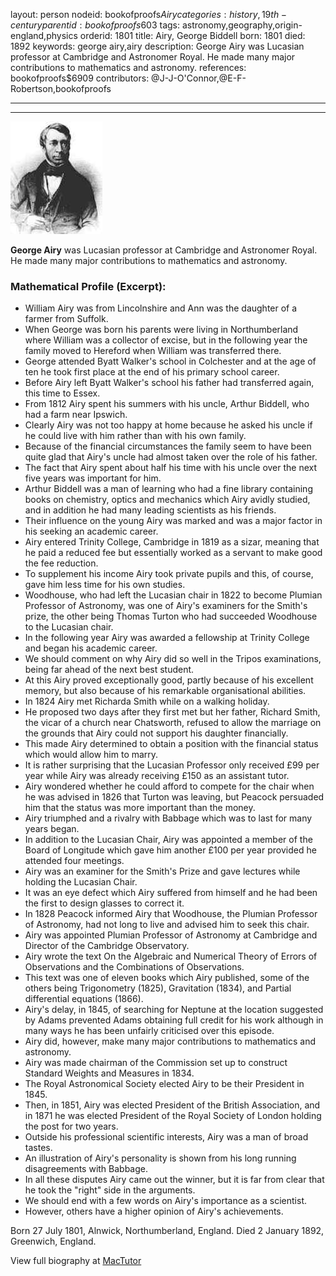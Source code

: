 layout: person
nodeid: bookofproofs$Airy
categories: history,19th-century
parentid: bookofproofs$603
tags: astronomy,geography,origin-england,physics
orderid: 1801
title: Airy, George Biddell
born: 1801
died: 1892
keywords: george airy,airy
description: George Airy was Lucasian professor at Cambridge and Astronomer Royal. He made many major contributions to mathematics and astronomy.
references: bookofproofs$6909
contributors: @J-J-O'Connor,@E-F-Robertson,bookofproofs

---



---

![Airy.jpg](https://github.com/bookofproofs/bookofproofs.github.io/blob/main/_sources/_assets/images/portraits/Airy.jpg?raw=true)

**George Airy** was Lucasian professor at Cambridge and Astronomer Royal. He made many major contributions to mathematics and astronomy.

### Mathematical Profile (Excerpt):
* William Airy was from Lincolnshire and Ann was the daughter of a farmer from Suffolk.
* When George was born his parents were living in Northumberland where William was a collector of excise, but in the following year the family moved to Hereford when William was transferred there.
* George attended Byatt Walker's school in Colchester and at the age of ten he took first place at the end of his primary school career.
* Before Airy left Byatt Walker's school his father had transferred again, this time to Essex.
* From 1812 Airy spent his summers with his uncle, Arthur Biddell, who had a farm near Ipswich.
* Clearly Airy was not too happy at home because he asked his uncle if he could live with him rather than with his own family.
* Because of the financial circumstances the family seem to have been quite glad that Airy's uncle had almost taken over the role of his father.
* The fact that Airy spent about half his time with his uncle over the next five years was important for him.
* Arthur Biddell was a man of learning who had a fine library containing books on chemistry, optics and mechanics which Airy avidly studied, and in addition he had many leading scientists as his friends.
* Their influence on the young Airy was marked and was a major factor in his seeking an academic career.
* Airy entered Trinity College, Cambridge in 1819 as a sizar, meaning that he paid a reduced fee but essentially worked as a servant to make good the fee reduction.
* To supplement his income Airy took private pupils and this, of course, gave him less time for his own studies.
* Woodhouse, who had left the Lucasian chair in 1822 to become Plumian Professor of Astronomy, was one of Airy's examiners for the Smith's prize, the other being Thomas Turton who had succeeded Woodhouse to the Lucasian chair.
* In the following year Airy was awarded a fellowship at Trinity College and began his academic career.
* We should comment on why Airy did so well in the Tripos examinations, being far ahead of the next best student.
* At this Airy proved exceptionally good, partly because of his excellent memory, but also because of his remarkable organisational abilities.
* In 1824 Airy met Richarda Smith while on a walking holiday.
* He proposed two days after they first met but her father, Richard Smith, the vicar of a church near Chatsworth, refused to allow the marriage on the grounds that Airy could not support his daughter financially.
* This made Airy determined to obtain a position with the financial status which would allow him to marry.
* It is rather surprising that the Lucasian Professor only received £99 per year while Airy was already receiving £150 as an assistant tutor.
* Airy wondered whether he could afford to compete for the chair when he was advised in 1826 that Turton was leaving, but Peacock persuaded him that the status was more important than the money.
* Airy triumphed and a rivalry with Babbage which was to last for many years began.
* In addition to the Lucasian Chair, Airy was appointed a member of the Board of Longitude which gave him another £100 per year provided he attended four meetings.
* Airy was an examiner for the Smith's Prize and gave lectures while holding the Lucasian Chair.
* It was an eye defect which Airy suffered from himself and he had been the first to design glasses to correct it.
* In 1828 Peacock informed Airy that Woodhouse, the Plumian Professor of Astronomy, had not long to live and advised him to seek this chair.
* Airy was appointed Plumian Professor of Astronomy at Cambridge and Director of the Cambridge Observatory.
* Airy wrote the text On the Algebraic and Numerical Theory of Errors of Observations and the Combinations of Observations.
* This text was one of eleven books which Airy published, some of the others being Trigonometry (1825), Gravitation (1834), and Partial differential equations (1866).
* Airy's delay, in 1845, of searching for Neptune at the location suggested by Adams prevented Adams obtaining full credit for his work although in many ways he has been unfairly criticised over this episode.
* Airy did, however, make many major contributions to mathematics and astronomy.
* Airy was made chairman of the Commission set up to construct Standard Weights and Measures in 1834.
* The Royal Astronomical Society elected Airy to be their President in 1845.
* Then, in 1851, Airy was elected President of the British Association, and in 1871 he was elected President of the Royal Society of London holding the post for two years.
* Outside his professional scientific interests, Airy was a man of broad tastes.
* An illustration of Airy's personality is shown from his long running disagreements with Babbage.
* In all these disputes Airy came out the winner, but it is far from clear that he took the "right" side in the arguments.
* We should end with a few words on Airy's importance as a scientist.
* However, others have a higher opinion of Airy's achievements.

Born 27 July 1801, Alnwick, Northumberland, England. Died 2 January 1892, Greenwich, England.

View full biography at [MacTutor](https://mathshistory.st-andrews.ac.uk/Biographies/Airy/)
